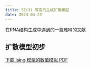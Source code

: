 ```yaml
---
title: SE(3) 等变的生成扩散模型
date: 2024-04-20
---
```


在RNA结构生成中遇到的一篇难啃的文献

扩散模型初步
------
[下载 Ising 模型的数值模拟 PDF](./扩散模型简介.pdf)